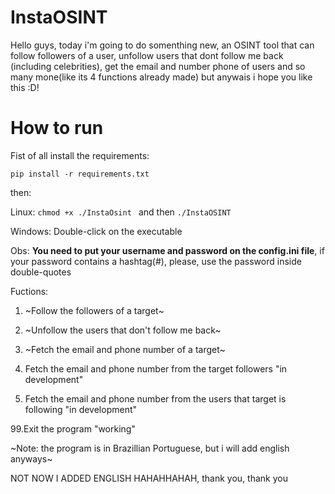 # InstaOSINT

Hello guys, today i'm going to do somenthing new, an OSINT tool that can follow followers of a user, unfollow users that dont follow me back (including celebrities),
get the email and number phone of users and so many mone(like its 4 functions already made) but anywais i hope you like this :D!

# How to run

Fist of all install the requirements:

```pip install -r requirements.txt ```

then:

Linux: ```chmod +x ./InstaOsint ``` and then ```./InstaOSINT```

Windows: Double-click on the executable

Obs: **You need to put your username and password on the config.ini file**, if your password contains a hashtag(#), please, use the password inside double-quotes

Fuctions:

1. ~Follow the followers of a target~

2. ~Unfollow the users that don't follow me back~

3. ~Fetch the email and phone number of a target~

4. Fetch the email and phone number from the target followers "in development"

5. Fetch the email and phone number from the users that target is following "in development"

99.Exit the program "working"

~Note: the program is in Brazillian Portuguese, but i will add english anyways~

NOT NOW I ADDED ENGLISH HAHAHHAHAH, thank you, thank you
